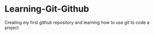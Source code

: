 # Learning-Git-Github
Creating my first github repository and learning how to use git to code a project
